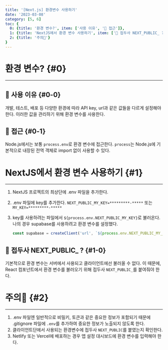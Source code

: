 ```yaml
---
title: '[Next.js] 환경변수 사용하기'
date: '2023-03-08'
category: [5, 6]
toc: {
  0: {title: '환경 변수?', item: ['사용 이유', '🔎 접근']},
  1: {title: 'NextJS에서 환경 변수 사용하기', item: ['🔎 접두사 NEXT_PUBLIC_ ?']},
  2: {title: '주의🚨'}
}
---
```


# 환경 변수? {#0}

---

## 🔎 사용 이유 {#0-0}

개발, 테스트, 배포 등 다양한 환경에 따라 API key, url과 같은 값들을 다르게 설정해야 한다. 이러한 값을 관리하기 위해 환경 변수를 사용한다. 

## 🔎 접근 {#0-1}

Node.js에서는 보통 `process.env`로 환경 변수에 접근한다. `process`는 Node.js에 기본적으로 내장된 전역 객체로 import 없이 사용할 수 있다.

# NextJS에서 환경 변수 사용하기 {#1}

---

1. NextJS 프로젝트의 최상단에 .env 파일을 추가한다. 
2. .env 파일에 key를 추가한다.
`NEXT_PUBLIC_MY_KEY=*********-*****` 또는 `MY_KEY=*********-*****`
3. key를 사용하려는 파일에서 ``${process.env.NEXT_PUBLIC_MY_KEY}``로 불러온다.
나의 경우 supabase를 사용하려고 환경 변수를 설정했다.
    
    ```jsx
    const supabase = createClient('url', `${process.env.NEXT_PUBLIC_MY_KEY}`)
    ```
    

## 🔎 접두사 NEXT_PUBLIC_ ? {#1-0}

기본적으로 환경 변수는 서버에서 사용되고 클라이언트에선 불러올 수 없다. 이 때문에, React 컴포넌트에서 환경 변수를 불러오기 위해 접두사 `NEXT_PUBLIC_`를 붙여줘야 한다. 

# 주의🚨 {#2}

---

1. .env 파일엔 일반적으로 비밀키, 토큰과 같은 중요한 정보가 포함되기 때문에 .gitignore 파일에 `.env`를 추가하여 중요한 정보가 노출되지 않도록 한다. 
2. 클라이언트단에서 사용되는 환경변수에 접두사 `NEXT_PUBLIC`를 붙였는지 확인한다.
3. Netlify 또는 Vercel에 배포하는 경우 앱 설정 대시보드에 환경 변수를 입력해야 한다.